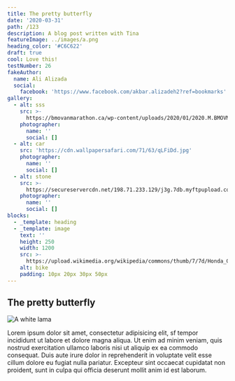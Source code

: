 ```yaml
---
title: The pretty butterfly
date: '2020-03-31'
path: /123
description: A blog post written with Tina
featureImage: ../images/a.png
heading_color: '#C6C622'
draft: true
cool: Love this!
testNumber: 26
fakeAuthor:
  name: Ali Alizada
  social:
    facebook: 'https://www.facebook.com/akbar.alizadeh2?ref=bookmarks'
gallery:
  - alt: sss
    src: >-
      https://bmovanmarathon.ca/wp-content/uploads/2020/01/2020.M.BMOVM_.1200x800.x.Medal_.Marathon-IMG_0481-lit.e-sk.jpg
    photographer:
      name: ''
      social: []
  - alt: car
    src: 'https://cdn.wallpapersafari.com/71/63/qLFiDd.jpg'
    photographer:
      name: ''
      social: []
  - alt: stone
    src: >-
      https://secureservercdn.net/198.71.233.129/j3g.7db.myftpupload.com/wp-content/uploads/2019/06/Change-your-perception-@myofficebooks-1200-x-800-px.jpg?time=1569069254
    photographer:
      name: ''
      social: []
blocks:
  - _template: heading
  - _template: image
    text: ''
    height: 250
    width: 1200
    src: >-
      https://upload.wikimedia.org/wikipedia/commons/thumb/7/7d/Honda_Gold_Wing_GL_1800_%28SC79_-_2018%29.jpg/1200px-Honda_Gold_Wing_GL_1800_%28SC79_-_2018%29.jpg
    alt: bike
    padding: 10px 20px 30px 50px
---
```

## The pretty butterfly

![A white lama](https://helpx.adobe.com/content/dam/help/en/stock/how-to/visual-reverse-image-search/jcr_content/main-pars/image/visual-reverse-image-search-v2_intro.jpg)

Lorem ipsum dolor sit amet, consectetur adipisicing elit, sf tempor incididunt ut labore et dolore magna aliqua. Ut enim ad minim veniam, quis nostrud exercitation ullamco laboris nisi ut aliquip ex ea commodo consequat. Duis aute irure dolor in reprehenderit in voluptate velit esse cillum dolore eu fugiat nulla pariatur. Excepteur sint occaecat cupidatat non proident, sunt in culpa qui officia deserunt mollit anim id est laborum.